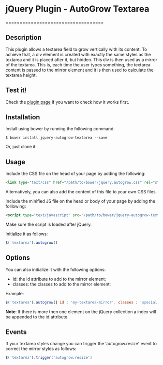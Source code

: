# jQuery Plugin - AutoGrow Textarea
===================================

## Description

This plugin allows a textarea field to grow vertically with its content. To achieve that, a div element is created with exactly the same styles as the textarea and it is placed after it, but hidden. This div is then used as a mirror of the textarea. This is, each time the user types something, the textarea content is passed to the mirror element and it is then used to calculate the textarea height.

## Test it!

Check the [plugin page](http://bensampaio.github.io/jquery.autogrow) if you want to check how it works first.

## Installation

Install using bower by running the following command:

`$ bower install jquery-autogrow-textarea --save`

Or, just clone it.

## Usage

Include the CSS file on the head of your page by adding the following:

```html
<link type="text/css" href="/path/to/bower/jquery.autogrow.css" rel="stylesheet">
```

Alternatively, you can also add the content of this file to your own CSS files.

Include the minified JS file on the head or body of your page by adding the folllowing:

```html
<script type="text/javascript" src="/path/to/bower/jquery-autogrow-textarea/jquery.autogrow.min.js"></script>
```

Make sure the script is loaded after jQuery.

Initialize it as follows:

```javascript
$('textarea').autogrow()
```

## Options

You can also initialize it with the following options:

- id: the id attribute to add to the mirror element;
- classes: the classes to add to the mirror element;

Example:

```javascript
$('textarea').autogrow({ id : 'my-textarea-mirror', classes : 'special-textarea-mirror' })
```

**Note**: If there is more then one element on the jQuery collection a index will be appended to the id attribute.

## Events

If your textarea styles change you can trigger the 'autogrow.resize' event to correct the mirror styles as follows:

```javascript
$('textarea').trigger('autogrow.resize')
```
